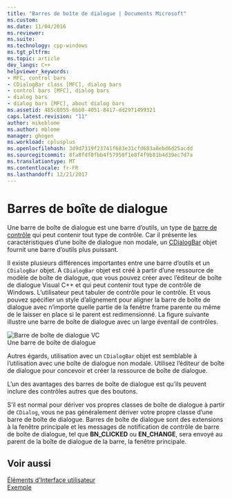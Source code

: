 ```yaml
---
title: "Barres de boîte de dialogue | Documents Microsoft"
ms.custom: 
ms.date: 11/04/2016
ms.reviewer: 
ms.suite: 
ms.technology: cpp-windows
ms.tgt_pltfrm: 
ms.topic: article
dev_langs: C++
helpviewer_keywords:
- MFC, control bars
- CDialogBar class [MFC], dialog bars
- control bars [MFC], dialog bars
- dialog bars
- dialog bars [MFC], about dialog bars
ms.assetid: 485c8055-6bb0-4051-8417-dd2971499321
caps.latest.revision: "11"
author: mikeblome
ms.author: mblome
manager: ghogen
ms.workload: cplusplus
ms.openlocfilehash: 3d9d7319f23741f683e31cfd683a8ebd6d25acdd
ms.sourcegitcommit: 8fa8fdf0fbb4f57950f1e8f4f9b81b4d39ec7d7a
ms.translationtype: MT
ms.contentlocale: fr-FR
ms.lasthandoff: 12/21/2017
---
```

# <a name="dialog-bars"></a>Barres de boîte de dialogue
Une barre de boîte de dialogue est une barre d’outils, un type de [barre de contrôle](../mfc/control-bars.md) qui peut contenir tout type de contrôle. Car il présente les caractéristiques d’une boîte de dialogue non modale, un [CDialogBar](../mfc/reference/cdialogbar-class.md) objet fournit une barre d’outils plus puissant.  
  
 Il existe plusieurs différences importantes entre une barre d’outils et un `CDialogBar` objet. A `CDialogBar` objet est créé à partir d’une ressource de modèle de boîte de dialogue, que vous pouvez créer avec l’éditeur de boîte de dialogue Visual C++ et qui peut contenir tout type de contrôle de Windows. L’utilisateur peut tabuler de contrôle pour le contrôle. Et vous pouvez spécifier un style d’alignement pour aligner la barre de boîte de dialogue avec n’importe quelle partie de la fenêtre frame parente ou même de le laisser en place si le parent est redimensionné. La figure suivante illustre une barre de boîte de dialogue avec un large éventail de contrôles.  
  
 ![Barre de boîte de dialogue VC](../mfc/media/vc378t1.gif "vc378t1")  
Une barre de boîte de dialogue  
  
 Autres égards, utilisation avec un `CDialogBar` objet est semblable à l’utilisation avec une boîte de dialogue non modale. Utilisez l’éditeur de boîte de dialogue pour concevoir et créer la ressource de boîte de dialogue.  
  
 L’un des avantages des barres de boîte de dialogue est qu’ils peuvent inclure des contrôles autres que des boutons.  
  
 S’il est normal pour dériver vos propres classes de boîte de dialogue à partir de `CDialog`, vous ne pas généralement dériver votre propre classe d’une barre de boîte de dialogue. Barres de boîte de dialogue sont des extensions à la fenêtre principale et les messages de notification de contrôle de barre de boîte de dialogue, tel que **BN_CLICKED** ou **EN_CHANGE**, sera envoyé au parent de la boîte de dialogue de la barre, la fenêtre principale.  
  
## <a name="see-also"></a>Voir aussi  
 [Éléments d’Interface utilisateur](../mfc/user-interface-elements-mfc.md)   
 [Exemple](../visual-cpp-samples.md)

